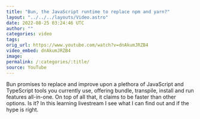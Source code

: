 ```yaml
---
title: "Bun, the JavaScript runtime to replace npm and yarn?"
layout: "../../../layouts/Video.astro"
date: 2022-08-25 03:24:46 UTC
author: ""
categories: video
tags: 
orig_url: https://www.youtube.com/watch?v=dnAkumJRZB4
video_embed: dnAkumJRZB4
image:
permalink: /:categories/:title/
source: YouTube
---
```

Bun promises to replace and improve upon a plethora of JavaScript and TypeScript tools you currently use, offering bundle, transpile, install and run features all-in-one. On top of all that, it claims to be faster than other options. Is it? In this learning livestream I see what I can find out and if the hype is right.